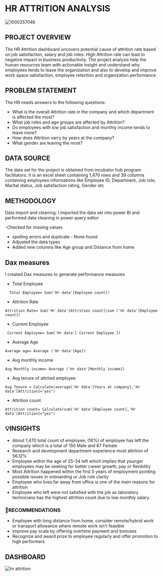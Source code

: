 # HR ATTRITION ANALYSIS 
![1000257046](https://github.com/user-attachments/assets/a2c7ccaf-a9b0-493d-8f34-47e1e85591e2)

## PROJECT OVERVIEW 
The  HR Attrition dashboard uncovers potential cause of attrition rate based on job satisfaction, salary and job roles. High Attrition rate can lead to negative impact in business productivity. The project analysis help the human resources team with actionable insight and understand why employees tends to leave the organization and also to develop and improve work space satisfaction, employee retention and organization performance 

## PROBLEM STATEMENT 
The HR needs answers to the following questions:

- What is the overall Attrition rate in the company and which department is affected the most?
- What job roles and age groups are affected by Attrition?
- Do employees with low job satisfaction and monthly income tends to leave more?
- How does Attrition varry by years at the company?
- What gender are leaving the most?   
## DATA SOURCE 

The data set for the project is obtained from incubator hub program facilitators. It is an excel sheet containing 1,470 rows and 39 columns containing employees informations like Employee ID, Department, Job role, Marital status, Job satisfaction rating, Gender etc

## METHODOLOGY 

Data import and cleaning: I imported the data set into power BI and performed data cleaning in power query editor 

-Checked for missing values 
- spelling errors and duplicate - None found 
- Adjusted the data types
- Added new columns like Age group and Distance from home 
## Dax measures

I created Dax measures to generate performance measures

- Total Employee
```
  Total Employee= Sum('Hr data'[Employee count])
```
- Attrition Rate
```
Attrition Rate= Sum('Hr data'[Attrition count]/sum ('Hr data'[Employee count])
```
- Current Employee
```
 Current Employee= Sum('Hr data'[ Current Employee ])
```
- Average Age
 ```
Average age= Average ('Hr data'[Age])
```
- Avg monthly income
```
Avg Monthly income= Average ('Hr data'[Monthly income])
```
- Avg tenure of attrited employee
```
Avg Tenure = Calculate(average('Hr data'[Years at company],'Hr data'[Attrition]="yes")
```
- Attrition count
```
Attrition count= Calculate(sum('Hr data'[Employee count],'Hr data'[Attrition]="yes")
```

 ## 💡INSIGHTS

- About 1,470 total count of employee, (16%) of employee has left the company which is a total of 150 Male and 87 Female
- Research and development department experience most attrition of 56.12%
- Employee within the age of 25-34 left which implies that younger employees may be seeking for better career growth, pay or flexibility 
- Most Attrition happened within the first 5 years of employment pointing possible issues in onboarding or Job role clarity 
- Employee who lives far away from office is one of the main reasons for attrition 
- Employee who left were not satisfied with the job as laboratory technicians has the highest attrition count due to low monthly salary.
### 🎯RECOMMENDATIONS 

- Employee with long distance from home, consider remote/hybrid work or transport allowance where remote work isn't feasible 
- Improve pay scale by offering overtime payment and bonuses
- Recognize and award prize to employee regularly and offer promotion to high performers
## DASHBOARD 
![hr attrition](https://github.com/user-attachments/assets/709a839b-f093-445f-b0de-d7a6bc7ca1ca)
